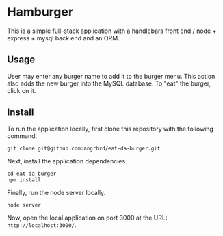 # Hamburger
 This is a simple full-stack application with a handlebars front end / node + express + mysql back end and an ORM.  

## Usage

User may enter any burger name to add it to the burger menu.  This action also adds the new burger into the MySQL database.  To "eat" the burger, click on it. 

## Install

To run the application locally, first clone this repository with the following command.

	git clone git@github.com:angrbrd/eat-da-burger.git
	
Next, install the application dependencies.

	cd eat-da-burger
	npm install
	
Finally, run the node server locally.

	node server
	
Now, open the local application on port 3000 at the URL: `http://localhost:3000/`.
